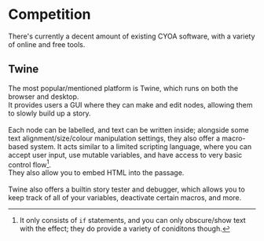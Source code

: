 # Competition

There's currently a decent amount of existing CYOA software, with a variety of online and free tools.

## Twine
The most popular/mentioned platform is Twine, which runs on both the browser and desktop.\
It provides users a GUI where they can make and edit nodes, allowing them to slowly build up a story.\
\
Each node can be labelled, and text can be written inside; alongside some text alignment/size/colour manipulation settings, they also offer a macro-based system. It acts similar to a limited scripting language, where you can accept user input, use mutable variables, and have access to very basic control flow[^1].\
They also allow you to embed HTML into the passage.\
\
Twine also offers a builtin story tester and debugger, which allows you to keep track of all of your variables, deactivate certain macros, and more.

[^1]: It only consists of `if` statements, and you can only obscure/show text with the effect; they do provide a variety of coniditons though.
